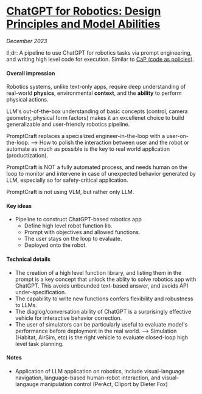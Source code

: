 # [ChatGPT for Robotics: Design Principles and Model Abilities](https://arxiv.org/abs/2306.17582)

_December 2023_

tl;dr: A pipeline to use ChatGPT for robotics tasks via prompt engineering, and writing high level code for execution. Similar to [CaP (code as policies)](cap.md).

#### Overall impression
Robotics systems, unlike text-only apps, require deep understanding of real-world **physics**, environmental **context**, and the **ability** to perform physical actions.

LLM's out-of-the-box understanding of basic concepts (control, camera geometry, physical form factors) makes it an excellenet choice to build generalizable and user-friendly robotics pipeline.

PromptCraft replaces a specialized engineer-in-the-loop with a user-on-the-loop. --> How to polish the interaction between user and the robot or automate as much as possible is the key to real world application (productization).

PromptCraft is NOT a fully automated process, and needs human on the loop to monitor and intervene in case of unexpected behavior generated by LLM, especially so for safety-critical application.

PromptCraft is not using VLM, but rather only LLM.

#### Key ideas
- Pipeline to construct ChatGPT-based robotics app
	- Define high level robot function lib. 
	- Prompt with objectives and allowed functions. 
	- The user stays on the loop to evaluate.
	- Deployed onto the robot. 

#### Technical details
- The creation of a high level function library, and listing them in the prompt is a key concept that unlock the ablity to solve robotics app with ChatGPT. This avoids unbounded text-based answer, and avoids API under-specification.
- The capability to write new functions confers flexibility and robustness to LLMs.
- The diaglog/conversation ability of ChatGPT is a surprisingly effective vehicle for interactive behavior correction.
- The user of simulators can be particularly useful to evaluate model's performance before deployment in the real world. --> Simulation (Habitat, AirSim, etc) is the right vehicle to evaluate closed-loop high level task planning.

#### Notes
- Application of LLM application on robotics, include visual-language navigation, language-based human-robot interaction, and visual-langauge manipulation control (PerAct, Cliport by Dieter Fox)